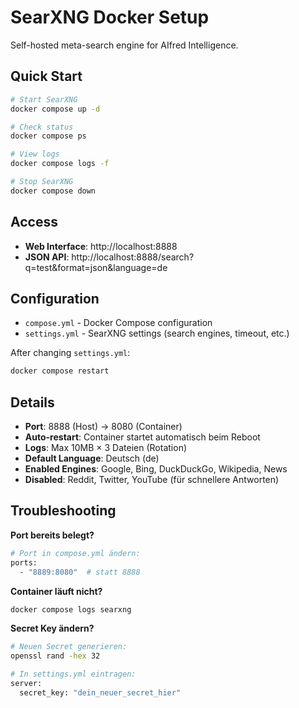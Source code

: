# SearXNG Docker Setup

Self-hosted meta-search engine for AIfred Intelligence.

## Quick Start

```bash
# Start SearXNG
docker compose up -d

# Check status
docker compose ps

# View logs
docker compose logs -f

# Stop SearXNG
docker compose down
```

## Access

- **Web Interface**: http://localhost:8888
- **JSON API**: http://localhost:8888/search?q=test&format=json&language=de

## Configuration

- `compose.yml` - Docker Compose configuration
- `settings.yml` - SearXNG settings (search engines, timeout, etc.)

After changing `settings.yml`:
```bash
docker compose restart
```

## Details

- **Port**: 8888 (Host) → 8080 (Container)
- **Auto-restart**: Container startet automatisch beim Reboot
- **Logs**: Max 10MB × 3 Dateien (Rotation)
- **Default Language**: Deutsch (de)
- **Enabled Engines**: Google, Bing, DuckDuckGo, Wikipedia, News
- **Disabled**: Reddit, Twitter, YouTube (für schnellere Antworten)

## Troubleshooting

**Port bereits belegt?**
```bash
# Port in compose.yml ändern:
ports:
  - "8889:8080"  # statt 8888
```

**Container läuft nicht?**
```bash
docker compose logs searxng
```

**Secret Key ändern?**
```bash
# Neuen Secret generieren:
openssl rand -hex 32

# In settings.yml eintragen:
server:
  secret_key: "dein_neuer_secret_hier"
```
